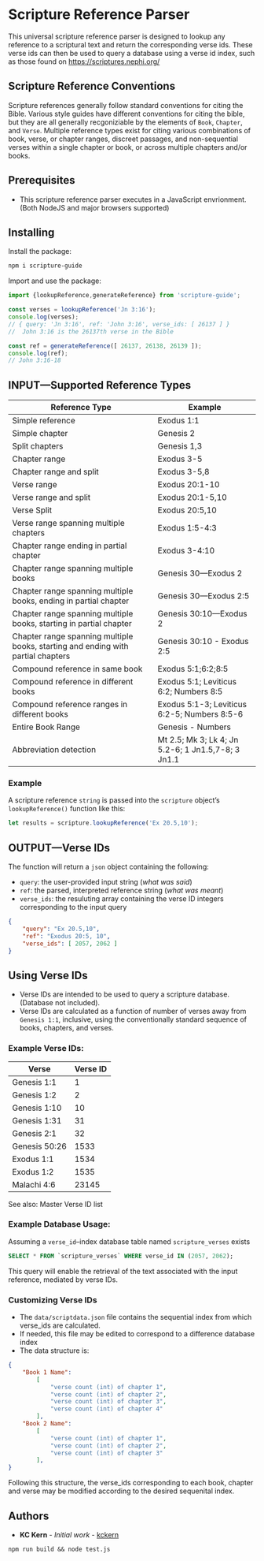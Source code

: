 

# Scripture Reference Parser

This universal scripture reference parser is designed to lookup any reference to a scriptural text and return the corresponding verse ids.  These verse ids can then be used to query a database using a verse id index, such as those found on https://scriptures.nephi.org/

## Scripture Reference Conventions
Scripture references generally follow standard conventions for citing the Bible. Various style guides have different conventions for citing the bible, but they are all generally recgoniziable by the elements of `Book`, `Chapter`, and `Verse`. Multiple reference types exist for citing various combinations of book, verse, or chapter ranges,  discreet passages, and non-sequential verses within a single chapter or book, or across multiple chapters and/or books.

## Prerequisites

 - This scripture reference parser executes in a JavaScript envrionment.  (Both NodeJS and major browsers supported)

## Installing

Install the package:
```bash
npm i scripture-guide
```
Import and use the package:
```js
import {lookupReference,generateReference} from 'scripture-guide';

const verses = lookupReference('Jn 3:16');
console.log(verses);
// { query: 'Jn 3:16', ref: 'John 3:16', verse_ids: [ 26137 ] }
//  John 3:16 is the 26137th verse in the Bible

const ref = generateReference([ 26137, 26138, 26139 ]);
console.log(ref);
// John 3:16-18

```

## INPUT—Supported Reference Types
|**Reference Type**|**Example**  |
|--|--|
|Simple reference | Exodus 1:1 |
| Simple chapter | Genesis 2 |
| Split chapters  |  Genesis 1,3 |
| Chapter range | Exodus 3-5 |
| Chapter range and split | Exodus 3-5,8 |
| Verse range | Exodus 20:1-10 |
| Verse range and split | Exodus 20:1-5,10 |
| Verse Split | Exodus 20:5,10 |
| Verse range spanning multiple chapters | Exodus 1:5-4:3 |
| Chapter range ending in partial chapter | Exodus 3-4:10 |
| Chapter range spanning multiple books | Genesis 30—Exodus 2 |
| Chapter range spanning multiple books, ending in partial chapter | Genesis 30—Exodus 2:5 |
| Chapter range spanning multiple books, starting in partial chapter | Genesis 30:10—Exodus 2 |
| Chapter range spanning multiple books, starting and ending with partial chapters | Genesis 30:10 - Exodus 2:5 |
| Compound reference in same book | Exodus 5:1;6:2;8:5 |
| Compound reference in different books | Exodus 5:1; Leviticus 6:2; Numbers 8:5 |
| Compound reference ranges in different books | Exodus 5:1-3; Leviticus 6:2-5; Numbers 8:5-6 |
| Entire Book Range | Genesis - Numbers |
| Abbreviation detection | Mt 2.5; Mk 3; Lk 4; Jn 5.2-6; 1 Jn1.5,7-8; 3 Jn1.1 |

###  Example
A scripture reference `string` is passed into the `scripture` object’s `lookupReference()` function like this:
```js
let results = scripture.lookupReference('Ex 20.5,10');
```

## OUTPUT—Verse IDs
The function will return a `json` object containing the following:
 - `query`: the user-provided input string (*what was said*)
 - `ref`: the parsed, interpreted reference string (*what was meant*)
 - `verse_ids`: the resuluting array containing the verse ID integers corresponding to the input query

```json
{
    "query": "Ex 20.5,10",
    "ref": "Exodus 20:5, 10",
    "verse_ids": [ 2057, 2062 ]
}
```

## Using Verse IDs

 - Verse IDs are intended to be used to query a scripture database.  (Database not included).
 - Verse IDs are calculated as a function of number of verses away from `Genesis 1:1`, inclusive, using the conventionally standard sequence of books, chapters, and verses.

### Example Verse IDs:
|Verse|Verse ID|
|--|--|
|Genesis 1:1| 1 |
|Genesis 1:2| 2 |
|Genesis 1:10| 10 |
|Genesis 1:31| 31 |
|Genesis 2:1| 32 |
|Genesis 50:26| 1533 |
|Exodus 1:1| 1534 |
|Exodus 1:2| 1535 |
|Malachi 4:6| 23145 |

See also: Master Verse ID list


### Example Database Usage:
Assuming a `verse_id`–index database table named `scripture_verses` exists
```sql
SELECT * FROM `scripture_verses` WHERE verse_id IN (2057, 2062);
```
This query will enable the retrieval of the text associated with the input reference, mediated by verse IDs.

### Customizing Verse IDs

 - The `data/scriptdata.json` file contains the sequential index from which verse_ids are calculated.
 - If needed, this file may be edited to correspond to a difference database index
 - The data structure is:
```json
{
    "Book 1 Name": 
        [
            "verse count (int) of chapter 1",
            "verse count (int) of chapter 2",
            "verse count (int) of chapter 3",
            "verse count (int) of chapter 4"
        ],
    "Book 2 Name": 
        [
            "verse count (int) of chapter 1",
            "verse count (int) of chapter 2",
            "verse count (int) of chapter 3"
        ],
}
```
Following this structure, the verse_ids corresponding to each book, chapter and verse may be modified according to the desired sequenital index.

## Authors

* **KC Kern** - *Initial work* - [kckern](https://github.com/kckern)

```npm run build && node test.js```
